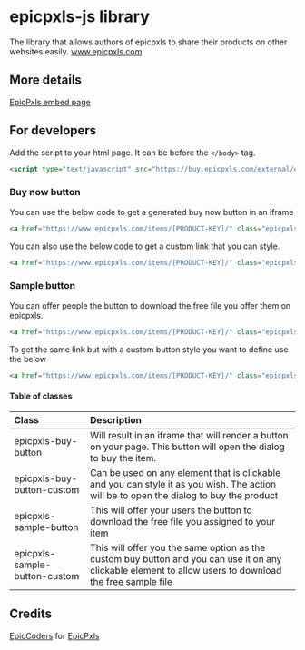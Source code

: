 # epicpxls-js library

The library that allows authors of epicpxls to share their products on other websites easily. www.epicpxls.com

## More details

[EpicPxls embed page](https://www.epicpxls.com/embed)

## For developers

Add the script to your html page. It can be before the `</body>` tag.
```html
<script type="text/javascript" src="https://buy.epicpxls.com/external/epicpxls.js"></script>
```

### Buy now button

You can use the below code to get a generated buy now button in an iframe
```html
<a href="https://www.epicpxls.com/items/[PRODUCT-KEY]/" class="epicpxls-buy-button">Buy our 100+ icons</a>
```

You can also use the below code to get a custom link that you can style.

```html
<a href="https://www.epicpxls.com/items/[PRODUCT-KEY]/" class="epicpxls-buy-button-custom">Buy our 100+ icons</a>
```

### Sample button

You can offer people the button to download the free file you offer them on epicpxls.

```html
<a href="https://www.epicpxls.com/items/[PRODUCT-KEY]/" class="epicpxls-sample-button">Buy our 100+ icons</a>
```

To get the same link but with a custom button style you want to define use the below

```html
<a href="https://www.epicpxls.com/items/[PRODUCT-KEY]/" class="epicpxls-sample-button-custom">Buy our 100+ icons</a>
```

#### Table of classes

| Class  | Description  |
|:---|:---|
| epicpxls-buy-button  | Will result in an iframe that will render a button on your page. This button will open the dialog to buy the item. |
| epicpxls-buy-button-custom  | Can be used on any element that is clickable and you can style it as you wish. The action will be to open the dialog to buy the product |
| epicpxls-sample-button | This will offer your users the button to download the free file you assigned to your item |
| epicpxls-sample-button-custom | This will offer you the same option as the custom buy button and you can use it on any clickable element to allow users to download the free sample file |

## Credits

[EpicCoders](http://epiccoders.co) for [EpicPxls](https://www.epicpxls.com)